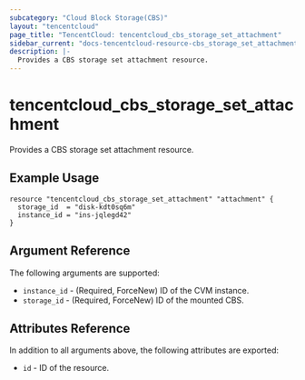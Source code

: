 ```yaml
---
subcategory: "Cloud Block Storage(CBS)"
layout: "tencentcloud"
page_title: "TencentCloud: tencentcloud_cbs_storage_set_attachment"
sidebar_current: "docs-tencentcloud-resource-cbs_storage_set_attachment"
description: |-
  Provides a CBS storage set attachment resource.
---
```


# tencentcloud_cbs_storage_set_attachment

Provides a CBS storage set attachment resource.

## Example Usage

```hcl
resource "tencentcloud_cbs_storage_set_attachment" "attachment" {
  storage_id  = "disk-kdt0sq6m"
  instance_id = "ins-jqlegd42"
}
```

## Argument Reference

The following arguments are supported:

* `instance_id` - (Required, ForceNew) ID of the CVM instance.
* `storage_id` - (Required, ForceNew) ID of the mounted CBS.

## Attributes Reference

In addition to all arguments above, the following attributes are exported:

* `id` - ID of the resource.



